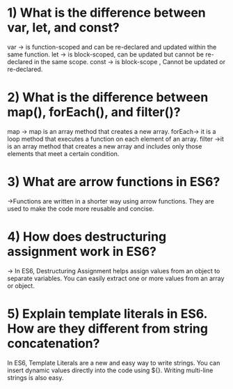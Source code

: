 # 1) What is the difference between var, let, and const?

var -> is function-scoped and can be re-declared and updated within the same function.
let -> is block-scoped, can be updated but cannot be re-declared in the same scope.
const -> is block-scope , Cannot be updated or re-declared.

# 2) What is the difference between map(), forEach(), and filter()? 

map -> map is an array method that creates a new array.
forEach-> it is a loop method that executes a function on each element of an array.
filter ->it is an array method that creates a new array and includes only those elements that meet a certain condition.

# 3) What are arrow functions in ES6?

 ->Functions are written in a shorter way using arrow functions. They are used to make the code more reusable and concise.

 # 4) How does destructuring assignment work in ES6?
 
 
 -> In ES6, Destructuring Assignment helps assign values from an object to separate variables. You can easily extract one or more values from an array or object.


# 5) Explain template literals in ES6. How are they different from string concatenation?

In ES6, Template Literals are a new and easy way to write strings. You can insert dynamic values directly into the code using ${}. Writing multi-line strings is also easy.







